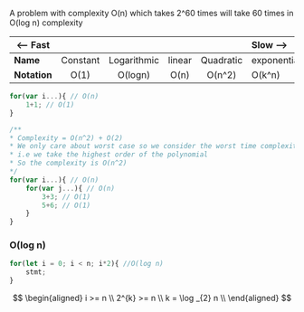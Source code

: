 A problem with complexity O(n) which takes 2^60 times will take 60 times in O(log n) complexity

| <-- Fast		|          |   		      |		   |			  |		Slow -->|
| --------------|:--------:|:------------:|:------:|:------------:|:------------|
| **Name**   	| Constant | Logarithmic  |	linear |	Quadratic | exponential |
| **Notation**  | O(1)     |   O(logn) 	  |	O(n)   |	O(n^2)	  | O(k^n)		|


```javascript
for(var i...){ // O(n)
	1+1; // O(1)
}
```

```javascript
/**
* Complexity = O(n^2) + O(2) 
* We only care about worst case so we consider the worst time complexity only.
* i.e we take the highest order of the polynomial
* So the complexity is O(n^2)
*/
for(var i...){ // O(n)
	for(var j...){ // O(n)
		3+3; // O(1)
		5+6; // O(1)
	}
}
```

### O(log n)

```javascript
for(let i = 0; i < n; i*2){ //O(log n)
	stmt;
}
```

$$  
\begin{aligned}
i >= n \\
2^{k} >= n \\
k = \log _{2} n \\
\end{aligned}
$$
